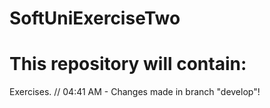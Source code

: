 # SoftUniExerciseTwo
This repository will contain:
=============================
Exercises.
// 04:41 AM - Changes made in branch "develop"! 